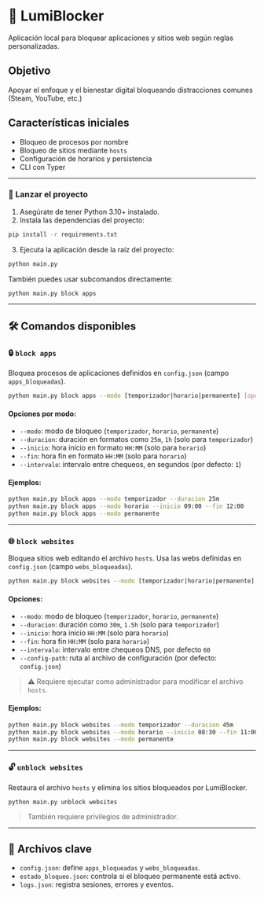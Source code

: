 # 🧠 LumiBlocker

Aplicación local para bloquear aplicaciones y sitios web según reglas personalizadas.

## Objetivo
Apoyar el enfoque y el bienestar digital bloqueando distracciones comunes (Steam, YouTube, etc.)

## Características iniciales
- Bloqueo de procesos por nombre
- Bloqueo de sitios mediante `hosts`
- Configuración de horarios y persistencia
- CLI con Typer

---

### 🚀 Lanzar el proyecto

1. Asegúrate de tener Python 3.10+ instalado.
2. Instala las dependencias del proyecto:

```bash
pip install -r requirements.txt
```

3. Ejecuta la aplicación desde la raíz del proyecto:

```bash
python main.py
```

También puedes usar subcomandos directamente:

```bash
python main.py block apps
```

---

## 🛠 Comandos disponibles

### 🔒 `block apps`

Bloquea procesos de aplicaciones definidos en `config.json` (campo `apps_bloqueadas`).

```bash
python main.py block apps --modo [temporizador|horario|permanente] [opciones]
```

#### Opciones por modo:

- `--modo`: modo de bloqueo (`temporizador`, `horario`, `permanente`)
- `--duracion`: duración en formatos como `25m`, `1h` (solo para `temporizador`)
- `--inicio`: hora inicio en formato `HH:MM` (solo para `horario`)
- `--fin`: hora fin en formato `HH:MM` (solo para `horario`)
- `--intervalo`: intervalo entre chequeos, en segundos (por defecto: `1`)

#### Ejemplos:

```bash
python main.py block apps --modo temporizador --duracion 25m
python main.py block apps --modo horario --inicio 09:00 --fin 12:00
python main.py block apps --modo permanente
```

---

### 🌐 `block websites`

Bloquea sitios web editando el archivo `hosts`. Usa las webs definidas en `config.json` (campo `webs_bloqueadas`).

```bash
python main.py block websites --modo [temporizador|horario|permanente] [opciones]
```

#### Opciones:

- `--modo`: modo de bloqueo (`temporizador`, `horario`, `permanente`)
- `--duracion`: duración como `30m`, `1.5h` (solo para `temporizador`)
- `--inicio`: hora inicio `HH:MM` (solo para `horario`)
- `--fin`: hora fin `HH:MM` (solo para `horario`)
- `--intervalo`: intervalo entre chequeos DNS, por defecto `60`
- `--config-path`: ruta al archivo de configuración (por defecto: `config.json`)

> ⚠️ Requiere ejecutar como administrador para modificar el archivo `hosts`.

#### Ejemplos:

```bash
python main.py block websites --modo temporizador --duracion 45m
python main.py block websites --modo horario --inicio 08:30 --fin 11:00
python main.py block websites --modo permanente
```

---

### 🔓 `unblock websites`

Restaura el archivo `hosts` y elimina los sitios bloqueados por LumiBlocker.

```bash
python main.py unblock websites
```

> También requiere privilegios de administrador.

---

## 📂 Archivos clave

- `config.json`: define `apps_bloqueadas` y `webs_bloqueadas`.
- `estado_bloqueo.json`: controla si el bloqueo permanente está activo.
- `logs.json`: registra sesiones, errores y eventos.